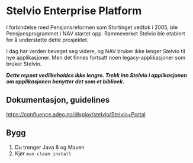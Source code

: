 # Stelvio Enterprise Platform

I forbindelse med Pensjonsreformen som Stortinget vedtok i 2005,
ble Pensjonsprogrammet i NAV startet opp. Rammeverket Stelvio ble
etablert for å understøtte dette prosjektet.

I dag har verden beveget seg videre, og NAV bruker ikke lenger Stelvio
til nye applikasjoner. Men det finnes fortsatt noen legacy-applikasjoner
som bruker Stelvio.

***Dette repoet vedlikeholdes ikke lengre. Trekk inn Stelvio i applikasjonen
om applikasjonen benytter det som et biblioek.***

## Dokumentasjon, guidelines

https://confluence.adeo.no/display/stelvio/Stelvio+Portal

## Bygg

1. Du trenger Java 8 og Maven
2. Kjør `mvn clean install`

